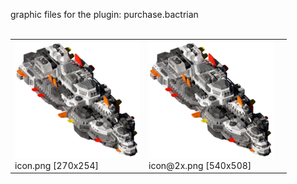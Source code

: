 graphic files for the plugin: purchase.bactrian<br>
<br>
<table>
	<tr valign="bottom">
		<td><a href="https://github.com/Nova1422/plugins/blob/main/myplugins/purchase.bactrian/icon.png"><img src="https://raw.githubusercontent.com/Nova1422/plugins/refs/heads/main/myplugins/purchase.bactrian/icon.png" width="200"></a><br>
		icon.png [270x254]</td>
		<td><a href="https://github.com/Nova1422/plugins/blob/main/myplugins/purchase.bactrian/icon@2x.png"><img src="https://raw.githubusercontent.com/Nova1422/plugins/refs/heads/main/myplugins/purchase.bactrian/icon@2x.png" width="200"></a><br>
		icon@2x.png [540x508]</td>
		<td></td>
	</tr>
</table>
